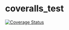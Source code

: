 # coveralls_test
[![Coverage Status](https://coveralls.io/repos/github/sailpoint-sandbox/coveralls_test/badge.svg?branch=main)](https://coveralls.io/github/sailpoint-sandbox/coveralls_test?branch=main)